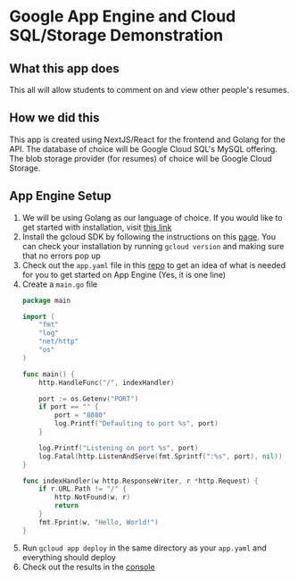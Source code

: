 # Google App Engine and Cloud SQL/Storage Demonstration

## What this app does
This all will allow students to comment on and view other people's resumes.

## How we did this
This app is created using NextJS/React for the frontend and Golang for the API. The database of choice will be Google Cloud SQL's MySQL offering. The blob storage provider (for resumes) of choice will be Google Cloud Storage.

## App Engine Setup
1. We will be using Golang as our language of choice. If you would like to get started with installation, visit [this link](https://golang.org/doc/install)
2. Install the gcloud SDK by following the instructions on this [page](https://cloud.google.com/sdk/). You can check your installation by running `gcloud version` and making sure that no errors pop up
3. Check out the `app.yaml` file in this [repo](https://github.com/GoogleCloudPlatform/golang-samples/tree/master/appengine/go11x/helloworld) to get an idea of what is needed for you to get started on App Engine (Yes, it is one line)
4. Create a `main.go` file
	```go
	package main

	import (
		"fmt"
		"log"
		"net/http"
		"os"
	)

	func main() {
		http.HandleFunc("/", indexHandler)

		port := os.Getenv("PORT")
		if port == "" {
			port = "8080"
			log.Printf("Defaulting to port %s", port)
		}

		log.Printf("Listening on port %s", port)
		log.Fatal(http.ListenAndServe(fmt.Sprintf(":%s", port), nil))
	}

	func indexHandler(w http.ResponseWriter, r *http.Request) {
		if r.URL.Path != "/" {
			http.NotFound(w, r)
			return
		}
		fmt.Fprint(w, "Hello, World!")
	}
	```
5. Run `gcloud app deploy` in the same directory as your `app.yaml` and everything should deploy
6. Check out the results in the [console](https://console.cloud.google.com/appengine)

